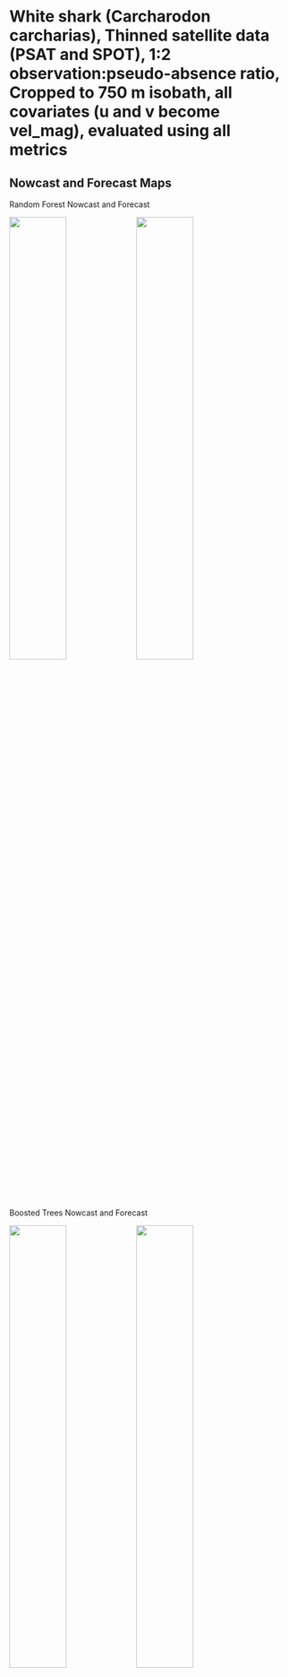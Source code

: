 White shark (Carcharodon carcharias), Thinned satellite data (PSAT and
SPOT), 1:2 observation:pseudo-absence ratio, Cropped to 750 m isobath,
all covariates (u and v become vel_mag), evaluated using all metrics
================

## Nowcast and Forecast Maps

Random Forest Nowcast and Forecast

<img src="../tidy_reports/versions/c21/100300/c21.100300.01_12_rf_compiled_casts.png" width="45%" /><img src="../tidy_reports/versions/c21/100304/c21.100304.01_12_rf_compiled_casts.png" width="45%" />

Boosted Trees Nowcast and Forecast

<img src="../tidy_reports/versions/c21/100300/c21.100300.01_12_bt_compiled_casts.png" width="45%" /><img src="../tidy_reports/versions/c21/100304/c21.100304.01_12_bt_compiled_casts.png" width="45%" />

Maxnet Trees Nowcast and Forecast

<img src="../tidy_reports/versions/c21/100300/c21.100300.01_12_maxent_compiled_casts.png" width="45%" /><img src="../tidy_reports/versions/c21/100304/c21.100304.01_12_maxent_compiled_casts.png" width="45%" />

GAM Nowcast and Forecast

<img src="../tidy_reports/versions/c21/100300/c21.100300.01_12_gam_compiled_casts.png" width="45%" /><img src="../tidy_reports/versions/c21/100304/c21.100304.01_12_gam_compiled_casts.png" width="45%" />

GLM Nowcast and Forecast

<img src="../tidy_reports/versions/c21/100300/c21.100300.01_12_glm_compiled_casts.png" width="45%" /><img src="../tidy_reports/versions/c21/100304/c21.100304.01_12_glm_compiled_casts.png" width="45%" />

## Metrics

| model_type |  accuracy |   roc_auc | boyce_cont | brier_class |   tss_max |
|:-----------|----------:|----------:|-----------:|------------:|----------:|
| rf         | 0.9588859 | 0.9897650 |  0.9446056 |   0.0481941 | 0.9441091 |
| bt         | 0.9270557 | 0.9691200 |  0.8657089 |   0.0872998 | 0.8524077 |
| maxnet     | 0.6777188 | 0.7700266 |  0.9644749 |   0.2048399 | 0.4416716 |
| gam        | 0.7122016 | 0.7752435 |  0.9588057 |   0.1744945 | 0.4273967 |
| glm        | 0.6750663 | 0.7430912 |  0.8153274 |   0.1864318 | 0.4406696 |

Metrics by model type

## Variable Importance

![](/mnt/ecocast/projects/koliveira/subprojects/carcharodon/workflows/tidy_md/versions/m21/10030/m21.10030_tidy_compiled_files/figure-gfm/variable%20importance-1.png)<!-- -->
